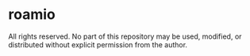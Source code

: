# roamio



All rights reserved. No part of this repository may be used, modified, or distributed without explicit permission from the author.
